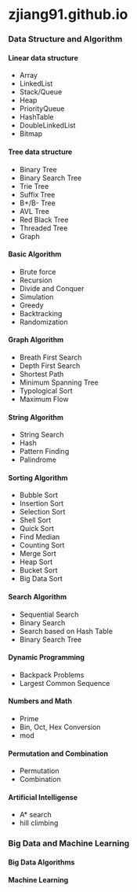 # zjiang91.github.io

### Data Structure and Algorithm

#### Linear data structure

- Array
- LinkedList
- Stack/Queue
- Heap
- PriorityQueue
- HashTable
- DoubleLinkedList
- Bitmap

#### Tree data structure

- Binary Tree
- Binary Search Tree
- Trie Tree
- Suffix Tree
- B+/B- Tree
- AVL Tree
- Red Black Tree
- Threaded Tree
- Graph

#### Basic Algorithm

- Brute force
- Recursion
- Divide and Conquer
- Simulation
- Greedy
- Backtracking
- Randomization

#### Graph Algorithm

- Breath First Search
- Depth First Search
- Shortest Path
- Minimum Spanning Tree
- Typological Sort
- Maximum Flow

#### String Algorithm

- String Search
- Hash
- Pattern Finding
- Palindrome

#### Sorting Algorithm

- Bubble Sort
- Insertion Sort
- Selection Sort
- Shell Sort
- Quick Sort
- Find Median
- Counting Sort
- Merge Sort
- Heap Sort
- Bucket Sort
- Big Data Sort

#### Search Algorithm

- Sequential Search
- Binary Search
- Search based on Hash Table
- Binary Search Tree

#### Dynamic Programming

- Backpack Problems
- Largest Common Sequence

#### Numbers and Math

- Prime
- Bin, Oct, Hex Conversion
- mod

#### Permutation and Combination

- Permutation
- Combination

#### Artificial Intelligense

- A* search
- hill climbing

### Big Data and Machine Learning

#### Big Data Algorithms

#### Machine Learning
